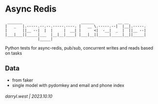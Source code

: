 # Async Redis

```
 _______                           ______           __ __        
|   _   |.-----.--.--.-----.----. |   __ \.-----.--|  |__|.-----.
|       ||__ --|  |  |     |  __| |      <|  -__|  _  |  ||__ --|
|___|___||_____|___  |__|__|____| |___|__||_____|_____|__||_____|
               |_____|                                           
```

Python tests for async-redis, pub/sub, concurrent writes and reads based on tasks

## Data

* from faker
* single model with pydomkey and email and phone index

###### darryl.west | 2023.10.10

